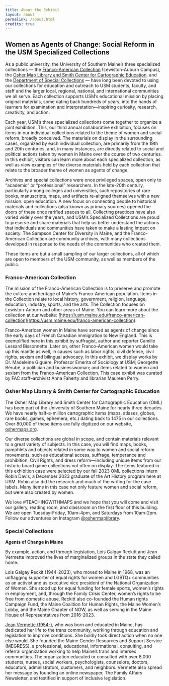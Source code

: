 ```yaml
---
title: About the Exhibit
layout: about
permalink: /about.html
credits: true
---
```


## Women as Agents of Change: Social Reform in the USM Specialized Collections
As a public university, the University of Southern Maine’s three specialized collections — the [Franco-American Collection](https://usm.maine.edu/franco-american-collection/) (Lewiston-Auburn Campus), the [Osher Map Library and Smith Center for Cartographic Education](https://oshermaps.org/), and the [Department of Special Collections](https://usm.maine.edu/special-collections/) — have long been devoted to using our collections for education and outreach to USM students, faculty, and staff and the larger local, regional, national, and international communities we all serve. Each collection supports USM’s educational mission by placing original materials, some dating back hundreds of years, into the hands of learners for examination and interpretation—inspiring curiosity, research, creativity, and action.

Each year, USM’s three specialized collections come together to organize a joint exhibition. This, our third annual collaborative exhibition, focuses on items in our individual collections related to the theme of women and social reform, broadly conceived. The materials on display in the surrounding cases, organized by each individual collection, are primarily from the 19th and 20th centuries, and, in many instances, are directly related to social and political actions taken by women in Maine over the course of two centuries. In this exhibit, visitors can learn more about each specialized collection, as well as view examples of the diverse materials held by each collection that relate to the broader theme of women as agents of change. 

Archives and special collections were once privileged spaces, open only to “academic” or “professional” researchers. In the late-20th century, particularly among colleges and universities, such repositories of rare books, manuscripts, maps, and artifacts re-aligned themselves with a new mission: open education. A new focus on connecting people to historical materials and collections (also known as primary sources) opened the doors of these once rarified spaces to all. Collecting practices have also varied widely over the years, and USM’s Specialized Collections are proud to preserve and share materials that help us better understand the actions that individuals and communities have taken to make a lasting impact on society. The Sampson Center for Diversity in Maine, and the Franco-American Collection are community archives, with many collections developed in response to the needs of the communities who created them. 

These items are but a small sampling of our larger collections, all of which are open to members of the USM community, as well as members of the public.

### Franco-American Collection

The mission of the Franco-American Collection is to preserve and promote the culture and heritage of Maine’s Franco-American population. Items in the Collection relate to local history, government, religion, language, education, industry, sports, and the arts. The Collection focuses on Lewiston-Auburn and other areas of Maine. You can learn more about the collection at our website: [https://usm.maine.edu/franco-american-collection](https://usm.maine.edu/franco-american-collection). 

Franco-American women in Maine have served as agents of change since the early days of French Canadian immigration to New England. This is exemplified here in this exhibit by suffragist, author and reporter Camille Lessard Bissonnette. Later on, other Franco-American women would take up this mantle as well, in causes such as labor rights, civil defense, civil rights, sexism and bilingual advocacy. In this exhibit, we display works by Dr. Madeleine Giguère, Professor Emerita of Sociology at USM; Georgette Bérubé, a politician and businesswoman; and items related to women and sexism from the Franco-American Collection. This case exhibit was curated by FAC staff–archivist Anna Faherty and librarian Maureen Perry. 


### Osher Map Library & Smith Center for Cartographic Education

The Osher Map Library and Smith Center for Cartographic Education (OML) has been part of the University of Southern Maine for nearly three decades. We have nearly half-a-million cartographic items (maps, atlases, globes, rare books, games, ephemera, etc.) dating back to 1475 in our collections. Over 80,000 of these items are fully digitized on our website, [oshermaps.org](https://oshermaps.org/). 

Our diverse collections are global in scope, and contain materials relevant to a great variety of subjects. In this case, you will find maps, books, pamphlets and objects related in some way to women and social reform movements, such as educational access, suffrage, temperance and prohibition, Civil Rights, and dress reform—including unique items from our historic board game collections not often on display. The items featured in this exhibition case were selected by our fall 2023 OML collections intern Robin Davis, a December 2023 graduate of the Art History program here at USM. Robin also did the research and much of the writing for the case labels. Many items in this case not only feature women and social reform, but were also created by women. 

We love #TEACHINGWITHMAPS and we hope that you will come and visit our gallery, reading room, and classroom on the first floor of this building. We are open Tuesday-Friday, 10am-4pm, and Saturdays from 10am-2pm. Follow our adventures on Instagram [@oshermaplibrary](https://www.instagram.com/oshermaplibrary/).  

### Special Collections

**Agents of Change in Maine**

By example, action, and through legislation, Lois Galgay Reckitt and Jean Vermette improved the lives of marginalized groups in the state they called home.

Lois Galgay Reckit (1944-2023), who moved to Maine in 1968, was an unflagging supporter of equal rights for women and LGBTQ+ communities as an activist and as executive vice president of the National Organization of Women. She stood up for equal funding for female sports, women’s rights in employment, and, through the Family Crisis Center, women’s rights to be free from domestic abuse. Reckitt also co-founded the Human rights Campaign Fund, the Maine Coalition for Human Rights, the Maine Women’s Lobby, and the Maine Chapter of NOW, as well as serving in the Maine House of Representatives from 2016-2023.

[Jean Vermette (1954-)](https://digitalcommons.usm.maine.edu/lgbt_finding_aids/41), who was born and educated in Maine, has dedicated her life to the trans community, working through education and legislation to improve conditions. She boldly took direct action when no one else would. She founded the Maine Gender Resources and Support Service (MEGRESS), a professional, educational, informational, consulting, and referral organization working to help Maine’s trans and intersex communities. The organization educated or consulted with over 8,000 students, nurses, social workers, psychologists, counselors, doctors, educators, administrators, customers, and neighbors. Vermette also spread her message by founding an online newspaper, The Family Affairs Newsletter, and testified in support of inclusive legislation.
